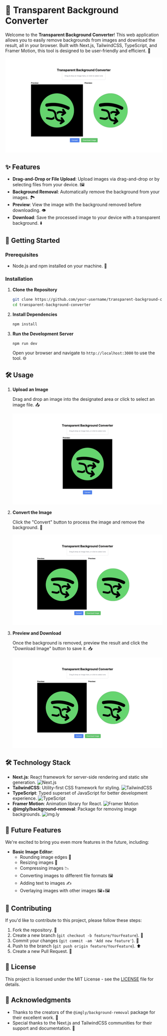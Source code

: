 # 🌟 Transparent Background Converter

Welcome to the **Transparent Background Converter**! This web application allows you to easily remove backgrounds from images and download the result, all in your browser. Built with Next.js, TailwindCSS, TypeScript, and Framer Motion, this tool is designed to be user-friendly and efficient. 🚀

![Screenshot](./public/screenshot.jpeg)

## ✨ Features

- **Drag-and-Drop or File Upload**: Upload images via drag-and-drop or by selecting files from your device. 🖼️
- **Background Removal**: Automatically remove the background from your images. 🏞️
- **Preview**: View the image with the background removed before downloading. 👁️
- **Download**: Save the processed image to your device with a transparent background. ⬇️

## 🚀 Getting Started

### Prerequisites

- Node.js and npm installed on your machine. 🔧

### Installation

1. **Clone the Repository**

   ```bash
   git clone https://github.com/your-username/transparent-background-converter.git
   cd transparent-background-converter
   ```

2. **Install Dependencies**

   ```bash
   npm install
   ```

3. **Run the Development Server**

   ```bash
   npm run dev
   ```

   Open your browser and navigate to `http://localhost:3000` to use the tool. 🌐

## 🛠️ Usage

1. **Upload an Image**

   Drag and drop an image into the designated area or click to select an image file. 📤

   ![Upload](./public/1.jpeg) <!-- Add an actual image of the upload feature -->

2. **Convert the Image**

   Click the "Convert" button to process the image and remove the background. 🔄

   ![Convert](./public/screenshot.jpeg) <!-- Add an actual image of the convert button -->

3. **Preview and Download**

   Once the background is removed, preview the result and click the "Download Image" button to save it. 📥

   ![Preview and Download](./public/screenshot.jpeg) <!-- Add an actual image of the preview and download buttons -->

## 🛠️ Technology Stack

- **Next.js**: React framework for server-side rendering and static site generation. ![Next.js](https://img.shields.io/badge/Next.js-000000?style=for-the-badge&logo=next.js&logoColor=white)
- **TailwindCSS**: Utility-first CSS framework for styling. ![TailwindCSS](https://img.shields.io/badge/TailwindCSS-38B2AC?style=for-the-badge&logo=tailwind-css&logoColor=white)
- **TypeScript**: Typed superset of JavaScript for better development experience. ![TypeScript](https://img.shields.io/badge/TypeScript-3178C6?style=for-the-badge&logo=typescript&logoColor=white)
- **Framer Motion**: Animation library for React. ![Framer Motion](https://img.shields.io/badge/Framer_Motion-0070F3?style=for-the-badge&logo=framer&logoColor=white)
- **@imgly/background-removal**: Package for removing image backgrounds. ![img.ly](https://img.shields.io/badge/img.ly-4B8BF5?style=for-the-badge&logo=imgly&logoColor=white)

## 🌟 Future Features

We're excited to bring you even more features in the future, including:

- **Basic Image Editor**: 
  - Rounding image edges 🔄
  - Resizing images 📏
  - Compressing images 📉
  - Converting images to different file formats 🖼️
  - Adding text to images ✍️
  - Overlaying images with other images 🖼️+🖼️

## 🤝 Contributing

If you'd like to contribute to this project, please follow these steps:

1. Fork the repository. 🍴
2. Create a new branch (`git checkout -b feature/YourFeature`). 🌿
3. Commit your changes (`git commit -am 'Add new feature'`). 📝
4. Push to the branch (`git push origin feature/YourFeature`). ⬆️
5. Create a new Pull Request. 🔀

## 📜 License

This project is licensed under the MIT License - see the [LICENSE](./LICENSE) file for details.

## 🙏 Acknowledgments

- Thanks to the creators of the `@imgly/background-removal` package for their excellent work. 🎉
- Special thanks to the Next.js and TailwindCSS communities for their support and documentation. 🙌
